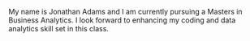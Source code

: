 My name is Jonathan Adams and I am currently pursuing a Masters in Business Analytics. I look forward to enhancing my coding and data analytics skill set in this class. 
